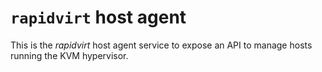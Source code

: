 # `rapidvirt` host agent

This is the *rapidvirt* host agent service to expose an API to manage hosts running the KVM hypervisor.
